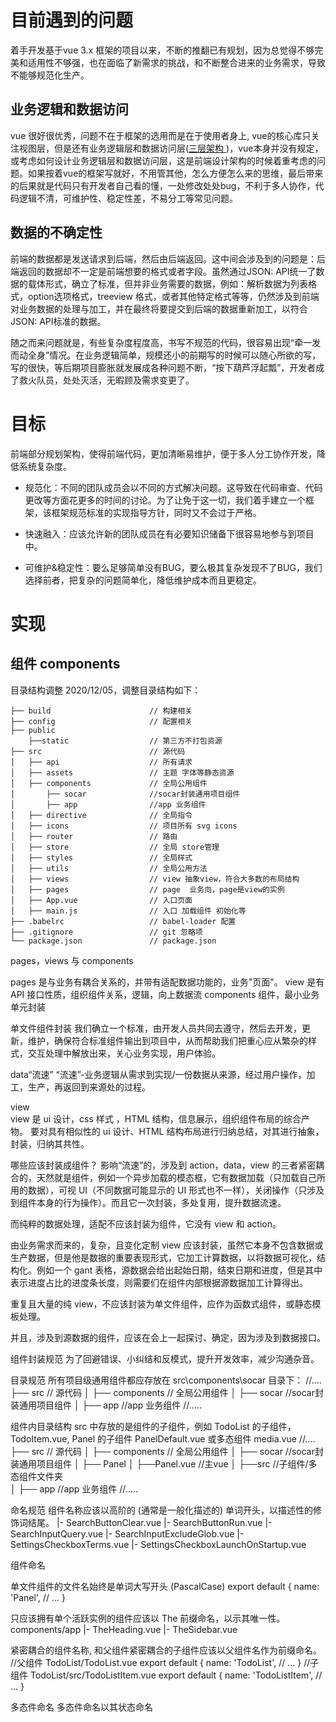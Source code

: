 # 目前遇到的问题

着手开发基于vue 3.x 框架的项目以来，不断的推翻已有规划，因为总觉得不够完美和适用性不够强，也在面临了新需求的挑战，和不断整合进来的业务需求，导致不能够规范化生产。

## 业务逻辑和数据访问

vue 很好很优秀，问题不在于框架的选用而是在于使用者身上, vue的核心库只关注视图层，但是还有业务逻辑层和数据访问层([三层架构 ](https://baike.baidu.com/item/%E4%B8%89%E5%B1%82%E7%BB%93%E6%9E%84))，vue本身并没有规定，或考虑如何设计业务逻辑层和数据访问层，这是前端设计架构的时候着重考虑的问题。如果按着vue的框架写就好，不用管其他，怎么方便怎么来的思维，最后带来的后果就是代码只有开发者自己看的懂，一处修改处处bug，不利于多人协作，代码逻辑不清，可维护性、稳定性差，不易分工等常见问题。

## 数据的不确定性

前端的数据都是发送请求到后端，然后由后端返回。这中间会涉及到的问题是：后端返回的数据却不一定是前端想要的格式或者字段。虽然通过JSON: API统一了数据的载体形式，确立了标准，但并非业务需要的数据，例如：解析数据为列表格式，option选项格式，treeview 格式，或者其他特定格式等等，仍然涉及到前端对业务数据的处理与加工，并在最终将要提交到后端的数据重新加工，以符合JSON: API标准的数据。

随之而来问题就是，有些复杂度程度高，书写不规范的代码，很容易出现“牵一发而动全身”情况。在业务逻辑简单，规模还小的前期写的时候可以随心所欲的写，写的很快，等后期项目膨胀就发展成各种问题不断，“按下葫芦浮起瓢”，开发者成了救火队员，处处灭活，无暇顾及需求变更了。

# 目标

前端部分规划架构，使得前端代码，更加清晰易维护，便于多人分工协作开发，降低系统复杂度。

* 规范化：不同的团队成员会以不同的方式解决问题。这导致在代码审查、代码更改等方面花更多的时间的讨论。为了让免于这一切，我们着手建立一个框架，该框架规范标准的实现指导方针，同时又不会过于严格。

* 快速融入：应该允许新的团队成员在有必要知识储备下很容易地参与到项目中。

* 可维护&稳定性：要么足够简单没有BUG，要么极其复杂发现不了BUG，我们选择前者，把复杂的问题简单化，降低维护成本而且更稳定。
# 实现

## 组件 components

目录结构调整
2020/12/05，调整目录结构如下：

```
├── build                      // 构建相关  
├── config                     // 配置相关
├── public
    ├──static                  // 第三方不打包资源
├── src                        // 源代码
│   ├── api                    // 所有请求
│   ├── assets                 // 主题 字体等静态资源
│   ├── components             // 全局公用组件
│       ├── socar              //socar封装通用项目组件
│       ├── app                //app 业务组件
│   ├── directive              // 全局指令
│   ├── icons                  // 项目所有 svg icons
│   ├── router                 // 路由
│   ├── store                  // 全局 store管理
│   ├── styles                 // 全局样式
│   ├── utils                  // 全局公用方法
│   ├── views                  // view 抽象view，符合大多数的布局结构
│   ├── pages                  // page  业务向，page是view的实例
│   ├── App.vue                // 入口页面
│   ├── main.js                // 入口 加载组件 初始化等
├── .babelrc                   // babel-loader 配置
├── .gitignore                 // git 忽略项
└── package.json               // package.json
```

pages，views 与 components

pages 是与业务有耦合关系的，并带有适配数据功能的，业务"页面"。
view 是有 API 接口性质，组织组件关系，逻辑，向上数据流
components 组件，最小业务单元封装

单文件组件封装
我们确立一个标准，由开发人员共同去遵守，然后去开发，更新，维护，确保符合标准组件输出到项目中，从而帮助我们把重心应从繁杂的样式，交互处理中解放出来，关心业务实现，用户体验。

data“流速”
“流速”-业务逻辑从需求到实现/一份数据从来源，经过用户操作，加工，生产，再返回到来源处的过程。

view  
view  是 ui 设计，css 样式 ，HTML 结构，信息展示，组织组件布局的综合产物。
要对具有相似性的 ui 设计、HTML 结构布局进行归纳总结，对其进行抽象，封装，归纳其共性。

哪些应该封装成组件？
影响“流速”的，涉及到 action，data，view 的三者紧密耦合的，天然就是组件，例如一个异步加载的模态框，它有数据加载（只加载自己所用的数据），可视 UI（不同数据可能显示的 UI 形式也不一样），关闭操作（只涉及到组件本身的行为操作）。而且它一次封装，多处复用，提升数据流速。

而纯粹的数据处理，适配不应该封装为组件，它没有 view 和 action。

由业务需求而来的，复杂，且变化定制 view 应该封装，虽然它本身不包含数据或生产数据，但是他是数据的重要表现形式，它加工计算数据，以将数据可视化，结构化。例如一个 gant 表格，源数据会给出起始日期，结束日期和进度，但是其中表示进度占比的进度条长度，则需要们在组件内部根据源数据加工计算得出。

重复且大量的纯 view，不应该封装为单文件组件，应作为函数式组件，或静态模板处理。

并且，涉及到源数据的组件，应该在会上一起探讨、确定，因为涉及到数据接口。

组件封装规范
为了回避错误、小纠结和反模式，提升开发效率，减少沟通杂音。

目录规范
所有项目级通用组件都应存放在 src\components\socar 目录下：
//....
├── src                        // 源代码
│   ├── components             // 全局公用组件
│       ├── socar              //socar封装通用项目组件
│       ├── app                //app 业务组件
//.....

组件内目录结构
src 中存放的是组件的子组件，例如 TodoList 的子组件，TodoItem.vue, Panel 的子组件 PanelDefault.vue 或多态组件 media.vue
//....
├── src                        // 源代码
│   ├── components             // 全局公用组件
│       ├── socar              //socar封装通用项目组件
│          ├── Panel
│               ├──Panel.vue //主vue
│               ├──src              //子组件/多态组件文件夹             
│       ├── app                //app 业务组件
//.....

命名规范
组件名称应该以高阶的 (通常是一般化描述的) 单词开头，以描述性的修饰词结尾。
|- SearchButtonClear.vue
|- SearchButtonRun.vue
|- SearchInputQuery.vue
|- SearchInputExcludeGlob.vue
|- SettingsCheckboxTerms.vue
|- SettingsCheckboxLaunchOnStartup.vue

组件命名

单文件组件的文件名始终是单词大写开头 (PascalCase)
export default {
  name: 'Panel', 
  // ...
}

只应该拥有单个活跃实例的组件应该以 The 前缀命名，以示其唯一性。 
components/app
|- TheHeading.vue
|- TheSidebar.vue

紧密耦合的组件名称, 和父组件紧密耦合的子组件应该以父组件名作为前缀命名。
//父组件 TodoList/TodoList.vue
export default {
  name: 'TodoList', 
  // ...
}
//子组件 TodoList/src/TodoListItem.vue
export default {
  name: 'TodoListItem', 
  // ...
}

多态件命名
多态件命名以其状态命名
